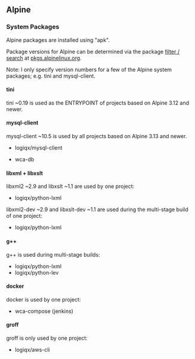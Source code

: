 ## Alpine

### System Packages

Alpine packages are installed using "apk".

Package versions for Alpine can be determined via the package [filter / search](https://pkgs.alpinelinux.org/packages) at [pkgs.alpinelinux.org](https://alpinelinux.org/).

Note: I only specify version numbers for a few of the Alpine system packages; e.g. tini and mysql-client.



#### tini

tini ~0.19 is used as the ENTRYPOINT of projects based on Alpine 3.12 and newer.



#### mysql-client

mysql-client ~10.5 is used by all projects based on Alpine 3.13 and newer.

- logiqx/mysql-client

- wca-db



#### libxml + libxslt

libxml2 ~2.9 and libxslt ~1.1 are used by one project:

- logiqx/python-lxml

libxml2-dev ~2.9 and libxslt-dev ~1.1 are used during the multi-stage build of one project:

- logiqx/python-lxml



#### g++

g++ is used during multi-stage builds:

- logiqx/python-lxml
- logiqx/python-lev



#### docker

docker is used by one project:

- wca-compose (jenkins)



#### groff

groff is only used by one project:

- logiqx/aws-cli



